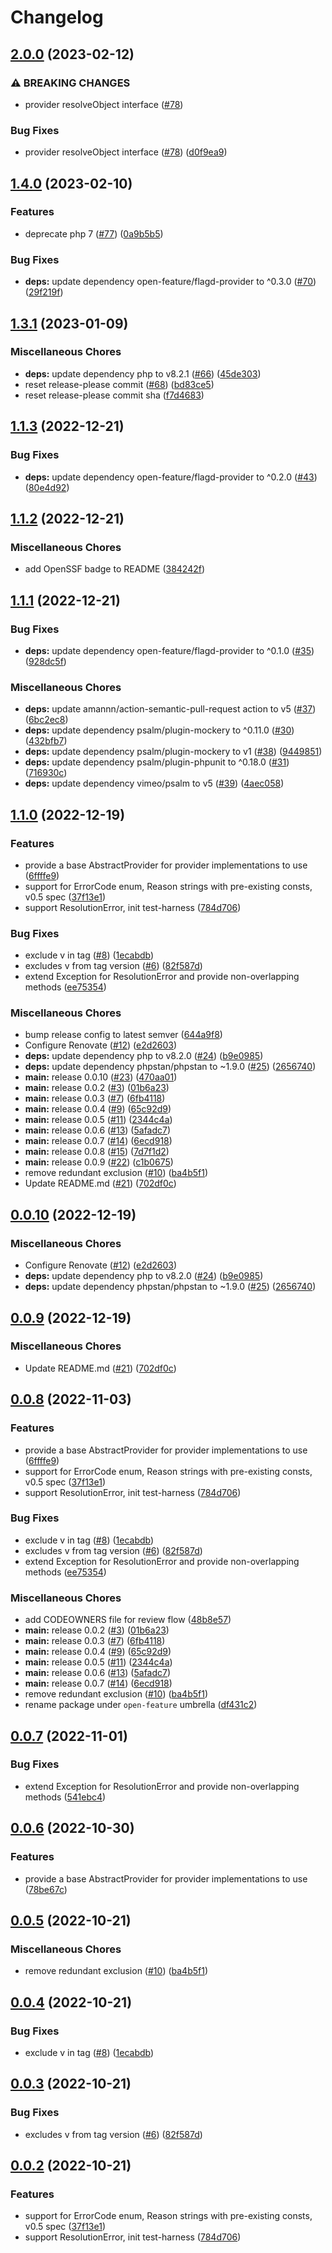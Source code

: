 # Changelog

## [2.0.0](https://github.com/open-feature/php-sdk/compare/1.4.0...2.0.0) (2023-02-12)


### ⚠ BREAKING CHANGES

* provider resolveObject interface ([#78](https://github.com/open-feature/php-sdk/issues/78))

### Bug Fixes

* provider resolveObject interface ([#78](https://github.com/open-feature/php-sdk/issues/78)) ([d0f9ea9](https://github.com/open-feature/php-sdk/commit/d0f9ea95063166b2a56b18f0ad86696b0a7ce8b8))

## [1.4.0](https://github.com/open-feature/php-sdk/compare/1.3.1...1.4.0) (2023-02-10)


### Features

* deprecate php 7 ([#77](https://github.com/open-feature/php-sdk/issues/77)) ([0a9b5b5](https://github.com/open-feature/php-sdk/commit/0a9b5b577acb158d02edd4c2b06258a30129b500))


### Bug Fixes

* **deps:** update dependency open-feature/flagd-provider to ^0.3.0 ([#70](https://github.com/open-feature/php-sdk/issues/70)) ([29f219f](https://github.com/open-feature/php-sdk/commit/29f219f287c9ffcc2a89b577abb8abfe563e5cbb))

## [1.3.1](https://github.com/open-feature/php-sdk/compare/1.3.0...1.3.1) (2023-01-09)


### Miscellaneous Chores

* **deps:** update dependency php to v8.2.1 ([#66](https://github.com/open-feature/php-sdk/issues/66)) ([45de303](https://github.com/open-feature/php-sdk/commit/45de3032f68611a88027ce4ddfe9d8151baca3a8))
* reset release-please commit ([#68](https://github.com/open-feature/php-sdk/issues/68)) ([bd83ce5](https://github.com/open-feature/php-sdk/commit/bd83ce581c9243381bd285274aefca9f1c7f2567))
* reset release-please commit sha ([f7d4683](https://github.com/open-feature/php-sdk/commit/f7d468380d71496bfbc44ba5dc8c9adc6e006055))

## [1.1.3](https://github.com/open-feature/php-sdk/compare/1.1.2...1.1.3) (2022-12-21)


### Bug Fixes

* **deps:** update dependency open-feature/flagd-provider to ^0.2.0 ([#43](https://github.com/open-feature/php-sdk/issues/43)) ([80e4d92](https://github.com/open-feature/php-sdk/commit/80e4d9259e9b05232238fcc463288c25deb3e4ba))

## [1.1.2](https://github.com/open-feature/php-sdk/compare/1.1.1...1.1.2) (2022-12-21)


### Miscellaneous Chores

* add OpenSSF badge to README ([384242f](https://github.com/open-feature/php-sdk/commit/384242f11faaffe8d671f2182b888b15b9458ebd))

## [1.1.1](https://github.com/open-feature/php-sdk/compare/1.1.0...1.1.1) (2022-12-21)


### Bug Fixes

* **deps:** update dependency open-feature/flagd-provider to ^0.1.0 ([#35](https://github.com/open-feature/php-sdk/issues/35)) ([928dc5f](https://github.com/open-feature/php-sdk/commit/928dc5f8e1e74ca10c749b3975be67408e6ca21e))


### Miscellaneous Chores

* **deps:** update amannn/action-semantic-pull-request action to v5 ([#37](https://github.com/open-feature/php-sdk/issues/37)) ([6bc2ec8](https://github.com/open-feature/php-sdk/commit/6bc2ec8998fe12e9357f43609079f80caba51172))
* **deps:** update dependency psalm/plugin-mockery to ^0.11.0 ([#30](https://github.com/open-feature/php-sdk/issues/30)) ([432bfb7](https://github.com/open-feature/php-sdk/commit/432bfb722f2e3de61167375c369b8e14d31f7464))
* **deps:** update dependency psalm/plugin-mockery to v1 ([#38](https://github.com/open-feature/php-sdk/issues/38)) ([9449851](https://github.com/open-feature/php-sdk/commit/9449851b51a3dd6a37c0a4bf0ed24381c4a4a9e1))
* **deps:** update dependency psalm/plugin-phpunit to ^0.18.0 ([#31](https://github.com/open-feature/php-sdk/issues/31)) ([716930c](https://github.com/open-feature/php-sdk/commit/716930c1626e1be4f86fd0ad1dc3ade700ae1d4d))
* **deps:** update dependency vimeo/psalm to v5 ([#39](https://github.com/open-feature/php-sdk/issues/39)) ([4aec058](https://github.com/open-feature/php-sdk/commit/4aec058538f4845326079040a10e4079c42fe2cd))

## [1.1.0](https://github.com/open-feature/php-sdk/compare/v1.0.1...1.1.0) (2022-12-19)


### Features

* provide a base AbstractProvider for provider implementations to use ([6ffffe9](https://github.com/open-feature/php-sdk/commit/6ffffe9a767723c424e112e27bdd4bd0508d9f7d))
* support for ErrorCode enum, Reason strings with pre-existing consts, v0.5 spec ([37f13e1](https://github.com/open-feature/php-sdk/commit/37f13e1d4c951473243cfe9d73f43cc3cd188fae))
* support ResolutionError, init test-harness ([784d706](https://github.com/open-feature/php-sdk/commit/784d706145accaa4f45369fed43561ceec00df92))


### Bug Fixes

* exclude v in tag ([#8](https://github.com/open-feature/php-sdk/issues/8)) ([1ecabdb](https://github.com/open-feature/php-sdk/commit/1ecabdbf216139a65ed7be81561f32b078749489))
* excludes v from tag version ([#6](https://github.com/open-feature/php-sdk/issues/6)) ([82f587d](https://github.com/open-feature/php-sdk/commit/82f587d32b8fd7d8320253180098424b782cd943))
* extend Exception for ResolutionError and provide non-overlapping methods ([ee75354](https://github.com/open-feature/php-sdk/commit/ee753544e2e4467df341175646f54d00e9c1c8ab))


### Miscellaneous Chores

* bump release config to latest semver  ([644a9f8](https://github.com/open-feature/php-sdk/commit/644a9f8ac3b1b5a66cb5791b0fad1a18e61aaf15))
* Configure Renovate ([#12](https://github.com/open-feature/php-sdk/issues/12)) ([e2d2603](https://github.com/open-feature/php-sdk/commit/e2d26032621bacb678d69b84e970002c2a5afe74))
* **deps:** update dependency php to v8.2.0 ([#24](https://github.com/open-feature/php-sdk/issues/24)) ([b9e0985](https://github.com/open-feature/php-sdk/commit/b9e098577f56eafbe6017a39954013c7e7521bfc))
* **deps:** update dependency phpstan/phpstan to ~1.9.0 ([#25](https://github.com/open-feature/php-sdk/issues/25)) ([2656740](https://github.com/open-feature/php-sdk/commit/265674015bbd6a58b68a1efa7e2c928a41e1f9c3))
* **main:** release 0.0.10 ([#23](https://github.com/open-feature/php-sdk/issues/23)) ([470aa01](https://github.com/open-feature/php-sdk/commit/470aa01c50458e1427923dfd1d0d17ff0b4b7063))
* **main:** release 0.0.2 ([#3](https://github.com/open-feature/php-sdk/issues/3)) ([01b6a23](https://github.com/open-feature/php-sdk/commit/01b6a234ec43e5372fda3cd6ace882dda4110422))
* **main:** release 0.0.3 ([#7](https://github.com/open-feature/php-sdk/issues/7)) ([6fb4118](https://github.com/open-feature/php-sdk/commit/6fb411866dc592b83f309d3bb88b38b30e453379))
* **main:** release 0.0.4 ([#9](https://github.com/open-feature/php-sdk/issues/9)) ([65c92d9](https://github.com/open-feature/php-sdk/commit/65c92d99ddc22e853a33d4a63fb9d9b61f56787e))
* **main:** release 0.0.5 ([#11](https://github.com/open-feature/php-sdk/issues/11)) ([2344c4a](https://github.com/open-feature/php-sdk/commit/2344c4ae15ebf5e8a3cf22f3c5d9bdaeba2a4119))
* **main:** release 0.0.6 ([#13](https://github.com/open-feature/php-sdk/issues/13)) ([5afadc7](https://github.com/open-feature/php-sdk/commit/5afadc7fe9d376e47f0b262dac42025057f363de))
* **main:** release 0.0.7 ([#14](https://github.com/open-feature/php-sdk/issues/14)) ([6ecd918](https://github.com/open-feature/php-sdk/commit/6ecd918d18afa21f4939da432fb162d058470004))
* **main:** release 0.0.8 ([#15](https://github.com/open-feature/php-sdk/issues/15)) ([7d7f1d2](https://github.com/open-feature/php-sdk/commit/7d7f1d2ce5b7ace4abc7f6c778c3d02196b7e632))
* **main:** release 0.0.9 ([#22](https://github.com/open-feature/php-sdk/issues/22)) ([c1b0675](https://github.com/open-feature/php-sdk/commit/c1b067541b6fb7f9d07fecbe27c9e3dc8d2b2aae))
* remove redundant exclusion ([#10](https://github.com/open-feature/php-sdk/issues/10)) ([ba4b5f1](https://github.com/open-feature/php-sdk/commit/ba4b5f15eb8984af57eb08e7bb9c903671366789))
* Update README.md ([#21](https://github.com/open-feature/php-sdk/issues/21)) ([702df0c](https://github.com/open-feature/php-sdk/commit/702df0c121a54f43deb0281e7283083b8b685fe2))

## [0.0.10](https://github.com/open-feature/php-sdk/compare/0.0.9...0.0.10) (2022-12-19)


### Miscellaneous Chores

* Configure Renovate ([#12](https://github.com/open-feature/php-sdk/issues/12)) ([e2d2603](https://github.com/open-feature/php-sdk/commit/e2d26032621bacb678d69b84e970002c2a5afe74))
* **deps:** update dependency php to v8.2.0 ([#24](https://github.com/open-feature/php-sdk/issues/24)) ([b9e0985](https://github.com/open-feature/php-sdk/commit/b9e098577f56eafbe6017a39954013c7e7521bfc))
* **deps:** update dependency phpstan/phpstan to ~1.9.0 ([#25](https://github.com/open-feature/php-sdk/issues/25)) ([2656740](https://github.com/open-feature/php-sdk/commit/265674015bbd6a58b68a1efa7e2c928a41e1f9c3))

## [0.0.9](https://github.com/open-feature/php-sdk/compare/0.0.8...0.0.9) (2022-12-19)


### Miscellaneous Chores

* Update README.md ([#21](https://github.com/open-feature/php-sdk/issues/21)) ([702df0c](https://github.com/open-feature/php-sdk/commit/702df0c121a54f43deb0281e7283083b8b685fe2))

## [0.0.8](https://github.com/open-feature/php-sdk/compare/0.0.7...0.0.8) (2022-11-03)


### Features

* provide a base AbstractProvider for provider implementations to use ([6ffffe9](https://github.com/open-feature/php-sdk/commit/6ffffe9a767723c424e112e27bdd4bd0508d9f7d))
* support for ErrorCode enum, Reason strings with pre-existing consts, v0.5 spec ([37f13e1](https://github.com/open-feature/php-sdk/commit/37f13e1d4c951473243cfe9d73f43cc3cd188fae))
* support ResolutionError, init test-harness ([784d706](https://github.com/open-feature/php-sdk/commit/784d706145accaa4f45369fed43561ceec00df92))


### Bug Fixes

* exclude v in tag ([#8](https://github.com/open-feature/php-sdk/issues/8)) ([1ecabdb](https://github.com/open-feature/php-sdk/commit/1ecabdbf216139a65ed7be81561f32b078749489))
* excludes v from tag version ([#6](https://github.com/open-feature/php-sdk/issues/6)) ([82f587d](https://github.com/open-feature/php-sdk/commit/82f587d32b8fd7d8320253180098424b782cd943))
* extend Exception for ResolutionError and provide non-overlapping methods ([ee75354](https://github.com/open-feature/php-sdk/commit/ee753544e2e4467df341175646f54d00e9c1c8ab))


### Miscellaneous Chores

* add CODEOWNERS file for review flow ([48b8e57](https://github.com/open-feature/php-sdk/commit/48b8e57ddb4c61aaae8259949148e762bd646bc2))
* **main:** release 0.0.2 ([#3](https://github.com/open-feature/php-sdk/issues/3)) ([01b6a23](https://github.com/open-feature/php-sdk/commit/01b6a234ec43e5372fda3cd6ace882dda4110422))
* **main:** release 0.0.3 ([#7](https://github.com/open-feature/php-sdk/issues/7)) ([6fb4118](https://github.com/open-feature/php-sdk/commit/6fb411866dc592b83f309d3bb88b38b30e453379))
* **main:** release 0.0.4 ([#9](https://github.com/open-feature/php-sdk/issues/9)) ([65c92d9](https://github.com/open-feature/php-sdk/commit/65c92d99ddc22e853a33d4a63fb9d9b61f56787e))
* **main:** release 0.0.5 ([#11](https://github.com/open-feature/php-sdk/issues/11)) ([2344c4a](https://github.com/open-feature/php-sdk/commit/2344c4ae15ebf5e8a3cf22f3c5d9bdaeba2a4119))
* **main:** release 0.0.6 ([#13](https://github.com/open-feature/php-sdk/issues/13)) ([5afadc7](https://github.com/open-feature/php-sdk/commit/5afadc7fe9d376e47f0b262dac42025057f363de))
* **main:** release 0.0.7 ([#14](https://github.com/open-feature/php-sdk/issues/14)) ([6ecd918](https://github.com/open-feature/php-sdk/commit/6ecd918d18afa21f4939da432fb162d058470004))
* remove redundant exclusion ([#10](https://github.com/open-feature/php-sdk/issues/10)) ([ba4b5f1](https://github.com/open-feature/php-sdk/commit/ba4b5f15eb8984af57eb08e7bb9c903671366789))
* rename package under `open-feature` umbrella ([df431c2](https://github.com/open-feature/php-sdk/commit/df431c2fb3f74af8c9731e8212e973bb87de4a28))

## [0.0.7](https://github.com/open-feature/php-sdk/compare/0.0.6...0.0.7) (2022-11-01)


### Bug Fixes

* extend Exception for ResolutionError and provide non-overlapping methods ([541ebc4](https://github.com/open-feature/php-sdk/commit/541ebc4f416b1aeff3b35d784513895697894e4e))

## [0.0.6](https://github.com/open-feature/php-sdk/compare/0.0.5...0.0.6) (2022-10-30)


### Features

* provide a base AbstractProvider for provider implementations to use ([78be67c](https://github.com/open-feature/php-sdk/commit/78be67cd93719742e0e0169a6b2ff9bffe95086b))

## [0.0.5](https://github.com/open-feature/php-sdk/compare/0.0.4...0.0.5) (2022-10-21)


### Miscellaneous Chores

* remove redundant exclusion ([#10](https://github.com/open-feature/php-sdk/issues/10)) ([ba4b5f1](https://github.com/open-feature/php-sdk/commit/ba4b5f15eb8984af57eb08e7bb9c903671366789))

## [0.0.4](https://github.com/open-feature/php-sdk/compare/0.0.3...0.0.4) (2022-10-21)


### Bug Fixes

* exclude v in tag ([#8](https://github.com/open-feature/php-sdk/issues/8)) ([1ecabdb](https://github.com/open-feature/php-sdk/commit/1ecabdbf216139a65ed7be81561f32b078749489))

## [0.0.3](https://github.com/open-feature/php-sdk/compare/v0.0.2...0.0.3) (2022-10-21)


### Bug Fixes

* excludes v from tag version ([#6](https://github.com/open-feature/php-sdk/issues/6)) ([82f587d](https://github.com/open-feature/php-sdk/commit/82f587d32b8fd7d8320253180098424b782cd943))

## [0.0.2](https://github.com/open-feature/php-sdk/compare/v0.0.1...v0.0.2) (2022-10-21)


### Features

* support for ErrorCode enum, Reason strings with pre-existing consts, v0.5 spec ([37f13e1](https://github.com/open-feature/php-sdk/commit/37f13e1d4c951473243cfe9d73f43cc3cd188fae))
* support ResolutionError, init test-harness ([784d706](https://github.com/open-feature/php-sdk/commit/784d706145accaa4f45369fed43561ceec00df92))
